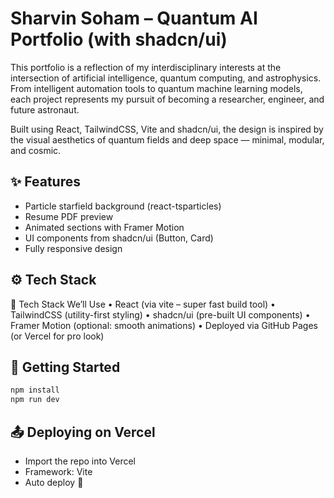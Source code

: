 # Sharvin Soham – Quantum AI Portfolio (with shadcn/ui)

This portfolio is a reflection of my interdisciplinary interests at the intersection of artificial intelligence, quantum computing, and astrophysics. From intelligent automation tools to quantum machine learning models, each project represents my pursuit of becoming a researcher, engineer, and future astronaut.

Built using React, TailwindCSS, Vite and shadcn/ui, the design is inspired by the visual aesthetics of quantum fields and deep space — minimal, modular, and cosmic.


## ✨ Features
- Particle starfield background (react-tsparticles)
- Resume PDF preview
- Animated sections with Framer Motion
- UI components from shadcn/ui (Button, Card)
- Fully responsive design

## ⚙️ Tech Stack
🧱 Tech Stack We’ll Use
	•	React (via vite – super fast build tool)
	•	TailwindCSS (utility-first styling)
	•	shadcn/ui (pre-built UI components)
	•	Framer Motion (optional: smooth animations)
	•	Deployed via GitHub Pages (or Vercel for pro look)

## 🚀 Getting Started
```bash
npm install
npm run dev
```

## 📤 Deploying on Vercel
- Import the repo into Vercel
- Framework: Vite
- Auto deploy 🚀
